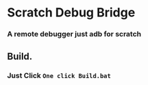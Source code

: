 # Scratch Debug Bridge
### A remote debugger just adb for scratch
## Build.
### Just Click ```One click Build.bat```
